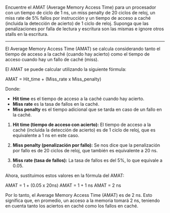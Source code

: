 
Encuentre el AMAT (Average Memory Access Time) para un procesador con un tiempo de ciclo de 1
ns, un miss penalty de 20 ciclos de reloj, un miss rate de 5% fallos por instrucción y un tiempo de
acceso a caché (incluida la detección de acierto) de 1 ciclo de reloj. Suponga que las penalizaciones
por falla de lectura y escritura son las mismas e ignore otros stalls en la escritura.



--------------------------------------------------------------------------------------------------------------


El Average Memory Access Time (AMAT) se calcula considerando tanto el tiempo de acceso a la caché (cuando hay acierto) como el tiempo de acceso cuando hay un fallo de caché (miss).

El AMAT se puede calcular utilizando la siguiente fórmula:

 AMAT = Hit_time + (Miss_rate x Miss_penalty)

Donde:
- **Hit time** es el tiempo de acceso a la caché cuando hay acierto.
- **Miss rate** es la tasa de fallos en la caché.
- **Miss penalty** es el tiempo adicional que se tarda en caso de un fallo en la caché.


1. **Hit time (tiempo de acceso con acierto):**
   El tiempo de acceso a la caché (incluida la detección de acierto) es de 1 ciclo de reloj, que es equivalente a 1 ns en este caso.

2. **Miss penalty (penalización por fallo):**
   Se nos dice que la penalización por fallo es de 20 ciclos de reloj, que también es equivalente a 20 ns.

3. **Miss rate (tasa de fallos):**
   La tasa de fallos es del 5%, lo que equivale a 0.05.

Ahora, sustituimos estos valores en la fórmula del AMAT:

 AMAT = 1 + (0.05 x 20ns)
 AMAT = 1 + 1 ns
 AMAT = 2 ns 

Por lo tanto, el Average Memory Access Time (AMAT) es de 2 ns. Esto significa que, en promedio, un acceso a la memoria tomará 2 ns, teniendo en cuenta tanto los aciertos en caché como los fallos en caché.







